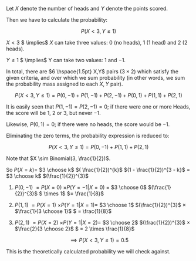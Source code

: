 Let $X$ denote the number of heads and $Y$ denote the points scored.

Then we have to calculate the probability: 

$$P(X<3, Y \le 1)$$

$X < 3$ $ \implies$ $X$ can take three values: $0$ (no heads), $1$ (1 head) and $2$ (2 heads).

$Y \le 1$ $ \implies$ Y can take two values: $1$ and $-1$. 

In total, there are $6 \hspace{1.5pt} X,Y$ pairs $(3 \times 2)$ which satisfy the given criteria, and over which we sum probability (in other words, we sum the probability mass assigned to each $X,Y$ pair).


$$P(X<3, Y \le 1) = P(0,-1) + P(1,-1) + P(2,-1) + P(0,1) + P(1,1) + P(2,1)$$ 

It is easily seen that $P(1,-1) = P(2,-1) = 0$; if there were one or more Heads, the score will be $1$, $2$ or $3$, but never $-1$.

Likewise, $P(0,1) = 0$; if there were no heads, the score would be $-1$.

Eliminating the zero terms, the probability expression is reduced to:

$$P(X<3, Y \le 1) = P(0,-1) + P(1,1) + P(2,1)$$ 


Note that $X \sim Binomial(3, \frac{1}{2})$.

So $P(X = k) =$ $3 \choose k$ $( \frac{1}{2})^{k}$ $(1 - \frac{1}{2})^{3 - k}$ $=$ $3 \choose k$ $(\frac{1}{2})^{3}$

1. $P(0,-1)$ $= P(X = 0)$ $\times P(Y = -1 | X = 0)$ $=$ $3 \choose 0$ $(\frac{1}{2})^{3}$ $ \times 1$ $= \frac{1}{8}$ 

2. $P(1,1)$ $= P(X = 1)$ $\times P(Y = 1 | X = 1) =$ $3 \choose 1$ $(\frac{1}{2})^{3}$ $\times$ $\frac{1}{3 \choose 1}$ $ = \frac{1}{8}$

3. $P(2,1)$ $= P(X = 2)$ $\times P(Y = 1 | X = 2) =$ $3 \choose 2$ $(\frac{1}{2})^{3}$ $\times$ $\frac{2}{3 \choose 2}$ $ = 2 \times \frac{1}{8}$

$$ \implies P(X<3, Y \le 1) = 0.5$$


This is the theoretically calculated probability we will check against.